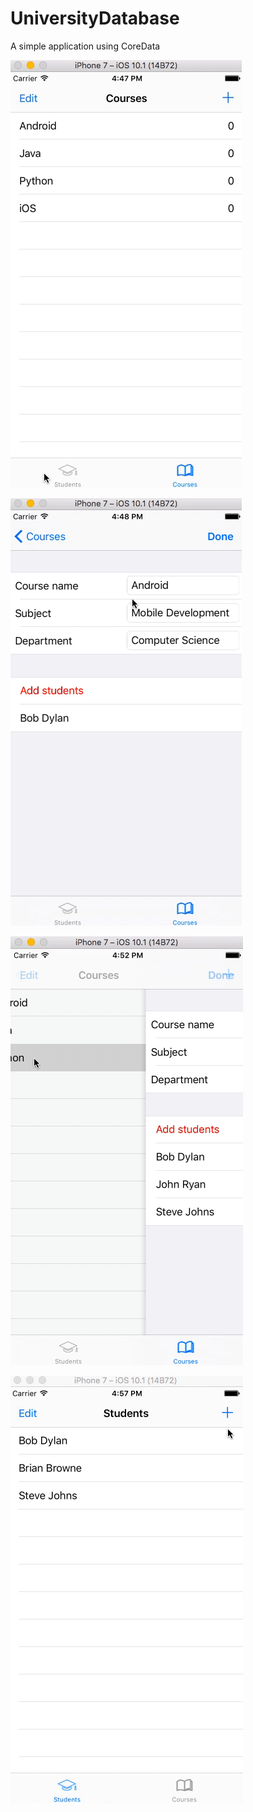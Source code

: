 # UniversityDatabase

A simple application using CoreData

![promisechains](database.gif)

![promisechains](database1.gif)

![promisechains](database2.gif)

![promisechains](database3.gif)
